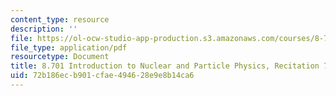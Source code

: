 ```yaml
---
content_type: resource
description: ''
file: https://ol-ocw-studio-app-production.s3.amazonaws.com/courses/8-701-introduction-to-nuclear-and-particle-physics-fall-2020/72b186ecb901cfae494628e9e8b14ca6_MIT8_701f20_rec7_soln.pdf
file_type: application/pdf
resourcetype: Document
title: 8.701 Introduction to Nuclear and Particle Physics, Recitation 7 Solutions
uid: 72b186ec-b901-cfae-4946-28e9e8b14ca6
---
```

